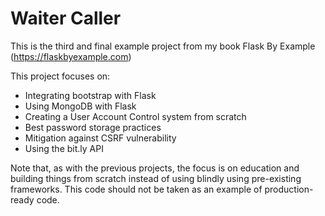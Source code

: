 # Waiter Caller 

This is the third and final example project from my book Flask By Example (https://flaskbyexample.com)

This project focuses on:
* Integrating bootstrap with Flask
* Using MongoDB with Flask
* Creating a User Account Control system from scratch
* Best password storage practices
* Mitigation against CSRF vulnerability
* Using the bit.ly API

Note that, as with the previous projects, the focus is on education and building things from scratch instead of using blindly using pre-existing frameworks. This code should not be taken as an example of production-ready code.



